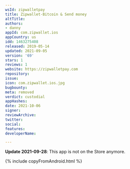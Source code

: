 ```yaml
---
wsId: zipwalletpay
title: Zipwallet-Bitcoin & Send money
altTitle: 
authors:
- danny
appId: com.zipwallet.ios
appCountry: us
idd: 1463275408
released: 2019-05-14
updated: 2021-09-05
version: '69'
stars: 1
reviews: 1
website: https://zipwalletpay.com
repository: 
issue: 
icon: com.zipwallet.ios.jpg
bugbounty: 
meta: removed
verdict: custodial
appHashes: 
date: 2021-10-06
signer: 
reviewArchive: 
twitter: 
social: 
features: 
developerName: 

---
```


**Update 2021-09-28**: This app is not on the Store anymore.

{% include copyFromAndroid.html %}
